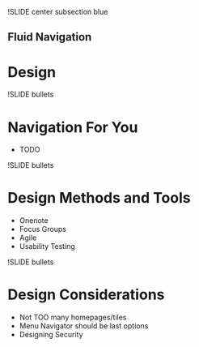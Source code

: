 !SLIDE center subsection blue

## Fluid Navigation
# Design

!SLIDE bullets

# Navigation For You

* TODO

!SLIDE bullets

# Design Methods and Tools

* Onenote
* Focus Groups
* Agile
* Usability Testing

!SLIDE bullets

# Design Considerations

* Not TOO many homepages/tiles
* Menu Navigator should be last options
* Designing Security

